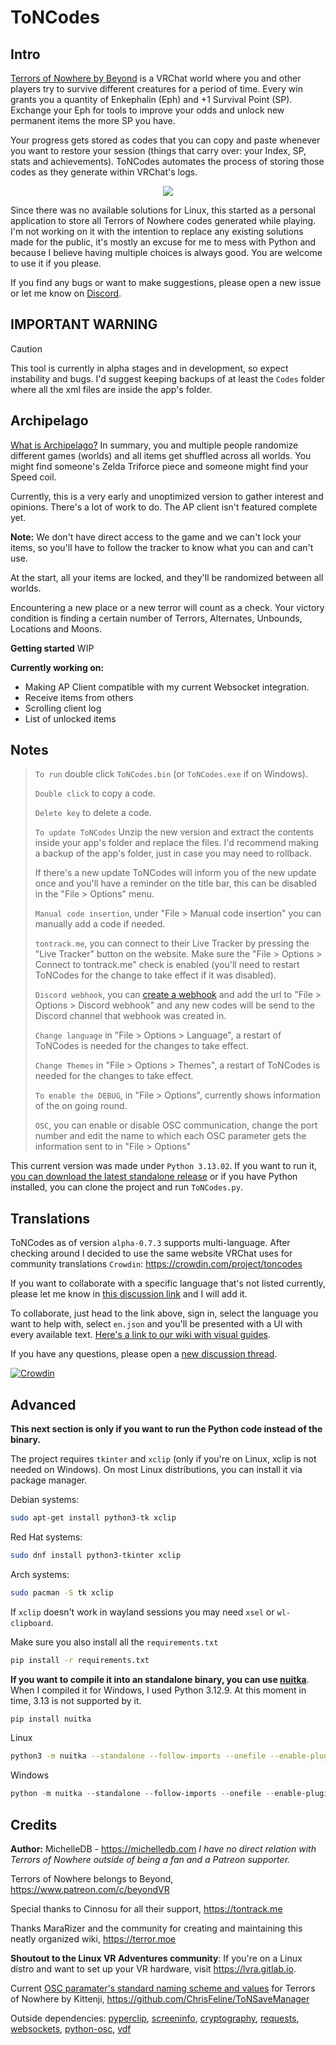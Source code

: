 # ToNCodes

## Intro

[Terrors of Nowhere by Beyond](https://vrchat.com/home/world/wrld_a61cdabe-1218-4287-9ffc-2a4d1414e5bd) is a VRChat world where you and other players try to survive different creatures for a period of time. Every win grants you a quantity of Enkephalin (Eph) and +1 Survival Point (SP). Exchange your Eph for tools to improve your odds and unlock new permanent items the more SP you have. 

Your progress gets stored as codes that you can copy and paste whenever you want to restore your session (things that carry over: your Index, SP, stats and achievements). ToNCodes automates the process of storing those codes as they generate within VRChat's logs.

<p align="center">
  <img src="https://github.com/user-attachments/assets/904c01e6-b3cb-4ea0-bb7c-5a7b88869f94" />
</p>

Since there was no available solutions for Linux, this started as a personal application to store all Terrors of Nowhere codes generated while playing. I'm not working on it with the intention to replace any existing solutions made for the public, it's mostly an excuse for me to mess with Python and because I believe having multiple choices is always good. You are welcome to use it if you please.

If you find any bugs or want to make suggestions, please open a new issue or let me know on [Discord](https://discord.com/channels/983240485529337856/1340340722011734169).

## IMPORTANT WARNING
> [!CAUTION]  
This tool is currently in alpha stages and in development, so expect instability and bugs. I'd suggest keeping backups of at least the `Codes` folder where all the xml files are inside the app's folder.

## Archipelago

[What is Archipelago?](https://archipelago.gg/) In summary, you and multiple people randomize different games (worlds) and all items get shuffled across all worlds. You might find someone's Zelda Triforce piece and someone might find your Speed coil.

Currently, this is a very early and unoptimized version to gather interest and opinions. There's a lot of work to do. The AP client isn't featured complete yet.

**Note:** We don't have direct access to the game and we can't lock your items, so you'll have to follow the tracker to know what you can and can't use.

At the start, all your items are locked, and they'll be randomized between all worlds.

Encountering a new place or a new terror will count as a check. Your victory condition is finding a certain number of Terrors, Alternates, Unbounds, Locations and Moons.

**Getting started**
WIP

__Currently working on:__
- Making AP Client compatible with my current Websocket integration.
- Receive items from others
- Scrolling client log
- List of unlocked items


## Notes

> `To run` double click `ToNCodes.bin` (or `ToNCodes.exe` if on Windows).
>
> `Double click` to copy a code.
> 
> `Delete key` to delete a code.
>
> `To update ToNCodes` Unzip the new version and extract the contents inside your app's folder and replace the files. I'd recommend making a backup of the app's folder, just in case you may need to rollback.
>
> If there's a new update ToNCodes will inform you of the new update once and you'll have a reminder on the title bar, this can be disabled in the "File > Options" menu.
>
> `Manual code insertion`, under "File > Manual code insertion" you can manually add a code if needed.
> 
> `tontrack.me`, you can connect to their Live Tracker by pressing the "Live Tracker" button on the website. Make sure the "File > Options > Connect to tontrack.me" check is enabled (you'll need to restart ToNCodes for the change to take effect if it was disabled).
> 
> `Discord webhook`, you can [create a webhook](https://support.discord.com/hc/en-us/articles/228383668-Intro-to-Webhooks) and add the url to "File > Options > Discord webhook" and any new codes will be send to the Discord channel that webhook was created in.
> 
> `Change language` in "File > Options > Language", a restart of ToNCodes is needed for the changes to take effect.
> 
> `Change Themes` in "File > Options > Themes", a restart of ToNCodes is needed for the changes to take effect.
>
> `To enable the DEBUG`, in "File > Options", currently shows information of the on going round.
> 
> `OSC`, you can enable or disable OSC communication, change the port number and edit the name to which each OSC parameter gets the information sent to in "File > Options"

This current version was made under `Python 3.13.02`. If you want to run it, [you can download the latest standalone release](https://github.com/69MichelleDB/ToNCodes/releases/latest) or if you have Python installed, you can clone the project and run `ToNCodes.py`.


## Translations

ToNCodes as of version `alpha-0.7.3` supports multi-language. After checking around I decided to use the same website VRChat uses for community translations `Crowdin`: https://crowdin.com/project/toncodes 

If you want to collaborate with a specific language that's not listed currently, please let me know in [this discussion link](https://github.com/69MichelleDB/ToNCodes/discussions/42) and I will add it.

To collaborate, just head to the link above, sign in, select the language you want to help with, select `en.json` and you'll be presented with a UI with every available text. [Here's a link to our wiki with visual guides](https://github.com/69MichelleDB/ToNCodes/wiki/How-to-help-translate-ToNCodes).

If you have any questions, please open a [new discussion thread](https://github.com/69MichelleDB/ToNCodes/discussions).

[![Crowdin](https://badges.crowdin.net/toncodes/localized.svg)](https://crowdin.com)

## Advanced

**This next section is only if you want to run the Python code instead of the binary.**

The project requires `tkinter` and `xclip` (only if you're on Linux, xclip is not needed on Windows). On most Linux distributions, you can install it via package manager. 

Debian systems:
```bash
sudo apt-get install python3-tk xclip
```

Red Hat systems:
```bash
sudo dnf install python3-tkinter xclip
```

Arch systems:
```bash
sudo pacman -S tk xclip
```

If `xclip` doesn't work in wayland sessions you may need `xsel` or `wl-clipboard`.


Make sure you also install all the `requirements.txt`

```bash
pip install -r requirements.txt
```

**If you want to compile it into an standalone binary, you can use [nuitka](https://nuitka.net/user-documentation/)**. When I compiled it for Windows, I used Python 3.12.9. At this moment in time, 3.13 is not supported by it.

```bash
pip install nuitka
```

Linux 

```bash
python3 -m nuitka --standalone --follow-imports --onefile --enable-plugin=tk-inter --include-package=websockets ToNCodes.py
```

Windows

```powershell
python -m nuitka --standalone --follow-imports --onefile --enable-plugin=tk-inter --include-package=websockets --windows-console-mode=disable ToNCodes.py
```

## Credits

**Author:** MichelleDB - https://michelledb.com *I have no direct relation with Terrors of Nowhere outside of being a fan and a Patreon supporter.*

Terrors of Nowhere belongs to Beyond, https://www.patreon.com/c/beyondVR

Special thanks to Cinnosu for all their support, https://tontrack.me

Thanks MaraRizer and the community for creating and maintaining this neatly organized wiki, https://terror.moe

**Shoutout to the Linux VR Adventures community**: If you're on a Linux distro and want to set up your VR hardware, visit https://lvra.gitlab.io.

Current [OSC paramater's standard naming scheme and values](https://github.com/ChrisFeline/ToNSaveManager/blob/main/Docs/OSC/OSC_Parameters.md) for Terrors of Nowhere by Kittenji, https://github.com/ChrisFeline/ToNSaveManager

Outside dependencies:
[pyperclip](https://github.com/asweigart/pyperclip), [screeninfo](https://github.com/rr-/screeninfo), [cryptography](https://github.com/pyca/cryptography), [requests](https://github.com/psf/requests), [websockets](https://github.com/python-websockets/websockets), [python-osc](https://github.com/attwad/python-osc), [vdf](https://github.com/ValvePython/vdf)
